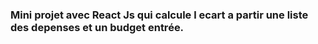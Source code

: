 ### Mini projet avec React Js qui calcule l ecart  a partir une liste des depenses et un budget entrée.
